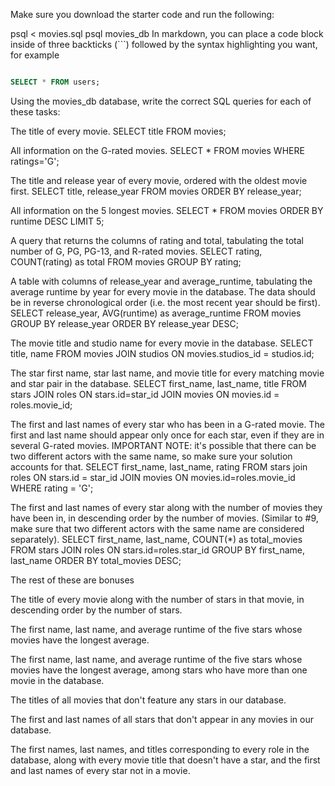 Make sure you download the starter code and run the following:

psql < movies.sql
psql movies_db
In markdown, you can place a code block inside of three backticks (```) followed by the syntax highlighting you want, for example

```sql

SELECT * FROM users;

```

Using the movies_db database, write the correct SQL queries for each of these tasks:

The title of every movie.
SELECT title FROM movies;

All information on the G-rated movies.
SELECT \* FROM movies WHERE ratings='G';

The title and release year of every movie, ordered with the oldest movie first.
SELECT title, release_year FROM movies ORDER BY release_year;

All information on the 5 longest movies.
SELECT \* FROM movies ORDER BY runtime DESC LIMIT 5;

A query that returns the columns of rating and total, tabulating the total number of G, PG, PG-13, and R-rated movies.
SELECT rating, COUNT(rating) as total FROM movies GROUP BY rating;

A table with columns of release_year and average_runtime, tabulating the average runtime by year for every movie in the database. The data should be in reverse chronological order (i.e. the most recent year should be first).
SELECT release_year, AVG(runtime) as average_runtime FROM movies GROUP BY release_year ORDER BY release_year DESC;

The movie title and studio name for every movie in the database.
SELECT title, name FROM movies JOIN studios ON movies.studios_id = studios.id;

The star first name, star last name, and movie title for every matching movie and star pair in the database.
SELECT first_name, last_name, title FROM stars JOIN roles ON stars.id=star_id JOIN movies ON movies.id = roles.movie_id;

The first and last names of every star who has been in a G-rated movie. The first and last name should appear only once for each star, even if they are in several G-rated movies. IMPORTANT NOTE: it's possible that there can be two different actors with the same name, so make sure your solution accounts for that.
SELECT first_name, last_name, rating FROM stars join roles ON stars.id = star_id JOIN movies ON movies.id=roles.movie_id WHERE rating = 'G';

The first and last names of every star along with the number of movies they have been in, in descending order by the number of movies. (Similar to #9, make sure that two different actors with the same name are considered separately).
SELECT first_name, last_name, COUNT(\*) as total_movies FROM stars JOIN roles ON stars.id=roles.star_id GROUP BY first_name, last_name ORDER BY total_movies DESC;

The rest of these are bonuses

The title of every movie along with the number of stars in that movie, in descending order by the number of stars.

The first name, last name, and average runtime of the five stars whose movies have the longest average.

The first name, last name, and average runtime of the five stars whose movies have the longest average, among stars who have more than one movie in the database.

The titles of all movies that don't feature any stars in our database.

The first and last names of all stars that don't appear in any movies in our database.

The first names, last names, and titles corresponding to every role in the database, along with every movie title that doesn't have a star, and the first and last names of every star not in a movie.
